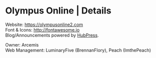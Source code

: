 # Olympus Online | Details
Website: https://olympusonline2.com    
Font & Icons: http://fontawesome.io    
Blog/Announcements powered by [HubPress](http://hubpress.io/).

Owner: Arcemis    
Web Management: LuminaryFive (BrennanFlory), Peach (ImthePeach)
